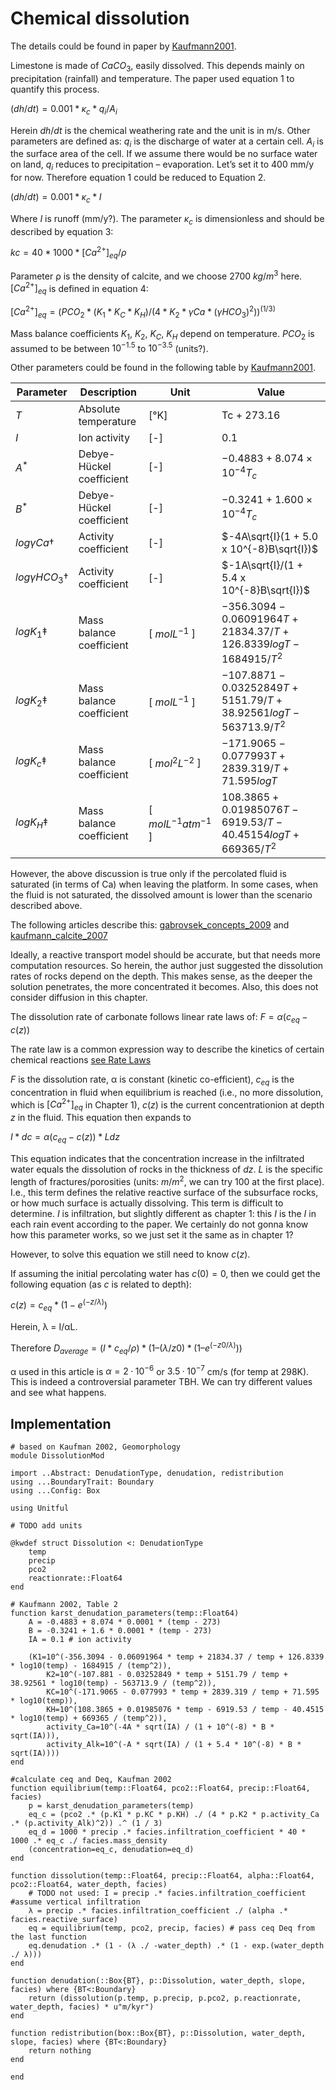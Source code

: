 # Chemical dissolution

The details could be found in paper by [Kaufmann2001](@cite).

Limestone is made of $CaCO_3$, easily dissolved. This depends mainly on precipitation (rainfall) and temperature. The paper used equation 1 to quantify this process.

$(dh/dt) = 0.001 * κ_c * q_i/A_i$

Herein $dh/dt$ is the chemical weathering rate and the unit is in m/s.
Other parameters are defined as: $q_i$ is the discharge of water at a certain cell. $A_i$ is the surface area of the cell. If we assume there would be no surface water on land, $q_i$ reduces to precipitation – evaporation. Let’s set it to 400 mm/y for now. Therefore equation 1 could be reduced to Equation 2.

$(dh/dt) = 0.001 * κ_c * I$

Where $I$ is runoff (mm/y?). The parameter $κ_c$ is dimensionless and should be described by equation 3:

$kc = 40 * 1000 * [Ca^{2+}]_{eq}/ρ$

Parameter ρ is the density of calcite, and we choose 2700 $kg/m^3$ here. $[Ca^{2+}]_{eq}$ is defined in equation 4:

$[Ca^{2+}]_{eq} = (PCO_2 * (K_1 * K_C * K_H) / (4 * K_2 * γCa * (γHCO_3)^2))^{(1/3)}$

Mass balance coefficients $K_1$, $K_2$, $K_C$, $K_H$ depend on temperature. $PCO_2$ is assumed to be between $10^{-1.5}$ to $10^{-3.5}$ (units?).

Other parameters could be found in the following table by [Kaufmann2001](@cite).

| Parameter                 | Description              | Unit                  | Value                                                                      |
|-----------------|-----------------|-----------------|----------------------|
| *T*                       | Absolute temperature     | \[°K\]                | Tc + 273.16                                                                |
| *I*                       | Ion activity             | \[-\]                 | 0.1                                                                        |
| $A^*$                     | Debye-Hückel coefficient | \[-\]                 | $-0.4883 + 8.074 \times 10^{-4}T_c$                                             |
| $B^*$                     | Debye-Hückel coefficient | \[-\]                 | $-0.3241 + 1.600 \times 10^{-4}T_c$                                             |
| $log \gamma Ca\dagger$    | Activity coefficient     | \[-\]                 | $-4A\sqrt{I}(1 + 5.0 x 10^{-8}B\sqrt{I})$                                  |
| $log \gamma HCO_3\dagger$ | Activity coefficient     | \[-\]                 | $-1A\sqrt{I}/(1 + 5.4 x 10^{-8}B\sqrt{I})$                                 |
| $log K_1\ddagger$         | Mass balance coefficient | \[ $mol L^{-1}$ \]         | $-356.3094 - 0.06091964T + 21834.37/T + 126.8339logT - 1684915/T^2$ |
| $log K_2\ddagger$         | Mass balance coefficient | \[ $mol L^{-1}$ \]         | $-107.8871 - 0.03252849T + 5151.79/T + 38.92561logT - 563713.9/T^2$ |
| $log K_c\ddagger$         | Mass balance coefficient | \[ $mol^2 L^{-2}$ \]      | $-171.9065 - 0.077993T + 2839.319/T + 71.595logT$                      |
| $log K_H\ddagger$         | Mass balance coefficient | \[ $mol L^{-1} atm^{-1}$ \] | $108.3865 + 0.01985076T - 6919.53/T - 40.45154logT + 669365/T^2$    |

However, the above discussion is true only if the percolated fluid is saturated (in terms of Ca) when leaving the platform. In some cases, when the fluid is not saturated, the dissolved amount is lower than the scenario described above.

The following articles describe this: [gabrovsek_concepts_2009](@cite) and [kaufmann_calcite_2007](@cite)

Ideally, a reactive transport model should be accurate, but that needs more computation resources. So herein, the author just suggested the dissolution rates of rocks depend on the depth. This makes sense, as the deeper the solution penetrates, the more concentrated it becomes. Also, this does not consider diffusion in this chapter.

The dissolution rate of carbonate follows linear rate laws of:
$F = α (c_{eq}-c(z))$

The rate law is a common expression way to describe the kinetics of certain chemical reactions [see Rate Laws](https://chem.libretexts.org/Bookshelves/General_Chemistry/Chemistry_1e_(OpenSTAX)/12%3A_Kinetics/12.3%3A_Rate_Laws)

$F$ is the dissolution rate, α is constant (kinetic co-efficient), $c_{eq}$ is the concentration in fluid when equilibrium is reached (i.e., no more dissolution, which is $[Ca^{2+}]_{eq}$ in Chapter 1), $c(z)$ is the current concentrationion at depth $z$ in the fluid. This equation then expands to

$I *dc = α (c_{eq}-c(z)) * L dz$

This equation indicates that the concentration increase in the infiltrated water equals the dissolution of rocks in the thickness of $dz$. $L$ is the specific length of fractures/porosities (units: $m/m^2$, we can try 100 at the first place). I.e., this term defines the relative reactive surface of the subsurface rocks, or how much surface is actually dissolving. This term is difficult to determine. $I$ is infiltration, but slightly different as chapter 1: this $I$ is the $I$ in each rain event according to the paper. We certainly do not gonna know how this parameter works, so we just set it the same as in chapter 1?

However, to solve this equation we still need to know $c(z)$.

If assuming the initial percolating water has $c(0) = 0$, then we could get the following equation (as $c$ is related to depth):

$c(z) = c_{eq} * (1 - e^{(-z/λ)})$

Herein, λ = I/αL.

Therefore $D_{average} = (I * c_{eq}/ρ) * (1 – (λ/z0) * (1 – e^{(-z0/λ)}))$

α used in this article is $α = 2·10^{−6}$ or $3.5·10^{−7}$ cm/s (for temp at 298K). This is indeed a controversial parameter TBH. We can try different values and see what happens.

## Implementation

``` {.julia file=src/Denudation/DissolutionMod.jl}
# based on Kaufman 2002, Geomorphology
module DissolutionMod

import ..Abstract: DenudationType, denudation, redistribution
using ...BoundaryTrait: Boundary
using ...Config: Box

using Unitful

# TODO add units

@kwdef struct Dissolution <: DenudationType
    temp
    precip
    pco2
    reactionrate::Float64
end

# Kaufmann 2002, Table 2
function karst_denudation_parameters(temp::Float64)
    A = -0.4883 + 8.074 * 0.0001 * (temp - 273)
    B = -0.3241 + 1.6 * 0.0001 * (temp - 273)
    IA = 0.1 # ion activity

    (K1=10^(-356.3094 - 0.06091964 * temp + 21834.37 / temp + 126.8339 * log10(temp) - 1684915 / (temp^2)),
        K2=10^(-107.881 - 0.03252849 * temp + 5151.79 / temp + 38.92561 * log10(temp) - 563713.9 / (temp^2)),
        KC=10^(-171.9065 - 0.077993 * temp + 2839.319 / temp + 71.595 * log10(temp)),
        KH=10^(108.3865 + 0.01985076 * temp - 6919.53 / temp - 40.4515 * log10(temp) + 669365 / (temp^2)),
        activity_Ca=10^(-4A * sqrt(IA) / (1 + 10^(-8) * B * sqrt(IA))),
        activity_Alk=10^(-A * sqrt(IA) / (1 + 5.4 * 10^(-8) * B * sqrt(IA))))
end

#calculate ceq and Deq, Kaufman 2002
function equilibrium(temp::Float64, pco2::Float64, precip::Float64, facies)
    p = karst_denudation_parameters(temp)
    eq_c = (pco2 .* (p.K1 * p.KC * p.KH) ./ (4 * p.K2 * p.activity_Ca .* (p.activity_Alk)^2)) .^ (1 / 3)
    eq_d = 1000 * precip .* facies.infiltration_coefficient * 40 * 1000 .* eq_c ./ facies.mass_density
    (concentration=eq_c, denudation=eq_d)
end

function dissolution(temp::Float64, precip::Float64, alpha::Float64, pco2::Float64, water_depth, facies)
    # TODO not used: I = precip .* facies.infiltration_coefficient #assume vertical infiltration
    λ = precip .* facies.infiltration_coefficient ./ (alpha .* facies.reactive_surface)
    eq = equilibrium(temp, pco2, precip, facies) # pass ceq Deq from the last function
    eq.denudation .* (1 - (λ ./ -water_depth) .* (1 - exp.(water_depth ./ λ)))
end

function denudation(::Box{BT}, p::Dissolution, water_depth, slope, facies) where {BT<:Boundary}
    return (dissolution(p.temp, p.precip, p.pco2, p.reactionrate, water_depth, facies) * u"m/kyr")
end

function redistribution(box::Box{BT}, p::Dissolution, water_depth, slope, facies) where {BT<:Boundary}
    return nothing
end

end
```
